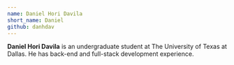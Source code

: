 ```yaml
---
name: Daniel Hori Davila
short_name: Daniel
github: danhdav
---
```


**Daniel Hori Davila** is an undergraduate student at The University of Texas at Dallas. He has back-end and full-stack development experience.